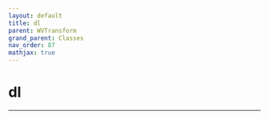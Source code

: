 ```yaml
---
layout: default
title: dl
parent: WVTransform
grand_parent: Classes
nav_order: 87
mathjax: true
---
```


#  dl




---

